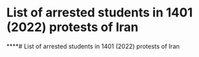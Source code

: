 # List of arrested students in 1401 (2022) protests of Iran
****# List of arrested students in 1401 (2022) protests of Iran
